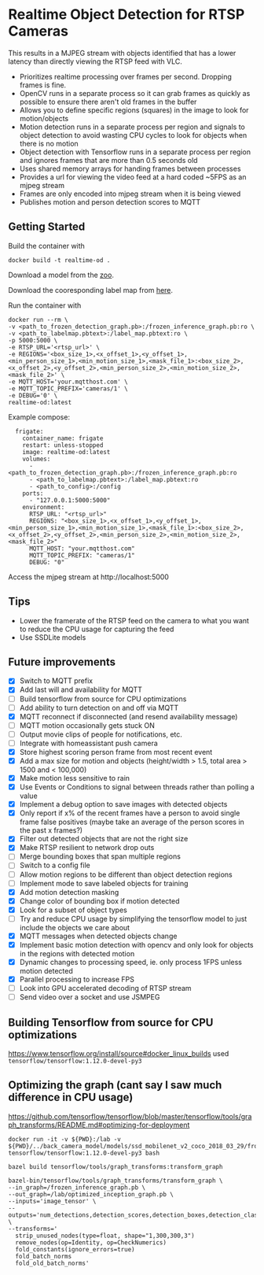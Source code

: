 # Realtime Object Detection for RTSP Cameras
This results in a MJPEG stream with objects identified that has a lower latency than directly viewing the RTSP feed with VLC.
- Prioritizes realtime processing over frames per second. Dropping frames is fine.
- OpenCV runs in a separate process so it can grab frames as quickly as possible to ensure there aren't old frames in the buffer
- Allows you to define specific regions (squares) in the image to look for motion/objects
- Motion detection runs in a separate process per region and signals to object detection to avoid wasting CPU cycles to look for objects when there is no motion
- Object detection with Tensorflow runs in a separate process per region and ignores frames that are more than 0.5 seconds old
- Uses shared memory arrays for handing frames between processes
- Provides a url for viewing the video feed at a hard coded ~5FPS as an mjpeg stream
- Frames are only encoded into mjpeg stream when it is being viewed
- Publishes motion and person detection scores to MQTT

## Getting Started
Build the container with
```
docker build -t realtime-od .
```

Download a model from the [zoo](https://github.com/tensorflow/models/blob/master/research/object_detection/g3doc/detection_model_zoo.md).

Download the cooresponding label map from [here](https://github.com/tensorflow/models/tree/master/research/object_detection/data).

Run the container with
```
docker run --rm \
-v <path_to_frozen_detection_graph.pb>:/frozen_inference_graph.pb:ro \
-v <path_to_labelmap.pbtext>:/label_map.pbtext:ro \
-p 5000:5000 \
-e RTSP_URL='<rtsp_url>' \
-e REGIONS='<box_size_1>,<x_offset_1>,<y_offset_1>,<min_person_size_1>,<min_motion_size_1>,<mask_file_1>:<box_size_2>,<x_offset_2>,<y_offset_2>,<min_person_size_2>,<min_motion_size_2>,<mask_file_2>' \
-e MQTT_HOST='your.mqtthost.com' \
-e MQTT_TOPIC_PREFIX='cameras/1' \
-e DEBUG='0' \
realtime-od:latest
```

Example compose:
```
  frigate:
    container_name: frigate
    restart: unless-stopped
    image: realtime-od:latest
    volumes:
      - <path_to_frozen_detection_graph.pb>:/frozen_inference_graph.pb:ro
      - <path_to_labelmap.pbtext>:/label_map.pbtext:ro
      - <path_to_config>:/config
    ports:
      - "127.0.0.1:5000:5000"
    environment:
      RTSP_URL: "<rtsp_url>"
      REGIONS: "<box_size_1>,<x_offset_1>,<y_offset_1>,<min_person_size_1>,<min_motion_size_1>,<mask_file_1>:<box_size_2>,<x_offset_2>,<y_offset_2>,<min_person_size_2>,<min_motion_size_2>,<mask_file_2>"
      MQTT_HOST: "your.mqtthost.com"
      MQTT_TOPIC_PREFIX: "cameras/1"
      DEBUG: "0"
```

Access the mjpeg stream at http://localhost:5000

## Tips
- Lower the framerate of the RTSP feed on the camera to what you want to reduce the CPU usage for capturing the feed
- Use SSDLite models

## Future improvements
- [x] Switch to MQTT prefix
- [x] Add last will and availability for MQTT
- [ ] Build tensorflow from source for CPU optimizations
- [ ] Add ability to turn detection on and off via MQTT
- [x] MQTT reconnect if disconnected (and resend availability message)
- [ ] MQTT motion occasionally gets stuck ON
- [ ] Output movie clips of people for notifications, etc.
- [ ] Integrate with homeassistant push camera
- [x] Store highest scoring person frame from most recent event
- [x] Add a max size for motion and objects (height/width > 1.5, total area > 1500 and < 100,000)
- [x] Make motion less sensitive to rain
- [x] Use Events or Conditions to signal between threads rather than polling a value
- [x] Implement a debug option to save images with detected objects
- [x] Only report if x% of the recent frames have a person to avoid single frame false positives (maybe take an average of the person scores in the past x frames?)
- [x] Filter out detected objects that are not the right size
- [x] Make RTSP resilient to network drop outs
- [ ] Merge bounding boxes that span multiple regions
- [ ] Switch to a config file
- [ ] Allow motion regions to be different than object detection regions
- [ ] Implement mode to save labeled objects for training
- [x] Add motion detection masking
- [x] Change color of bounding box if motion detected
- [x] Look for a subset of object types
- [ ] Try and reduce CPU usage by simplifying the tensorflow model to just include the objects we care about
- [x] MQTT messages when detected objects change
- [x] Implement basic motion detection with opencv and only look for objects in the regions with detected motion
- [x] Dynamic changes to processing speed, ie. only process 1FPS unless motion detected
- [x] Parallel processing to increase FPS
- [ ] Look into GPU accelerated decoding of RTSP stream
- [ ] Send video over a socket and use JSMPEG

## Building Tensorflow from source for CPU optimizations
https://www.tensorflow.org/install/source#docker_linux_builds
used `tensorflow/tensorflow:1.12.0-devel-py3`

## Optimizing the graph (cant say I saw much difference in CPU usage)
https://github.com/tensorflow/tensorflow/blob/master/tensorflow/tools/graph_transforms/README.md#optimizing-for-deployment
```
docker run -it -v ${PWD}:/lab -v ${PWD}/../back_camera_model/models/ssd_mobilenet_v2_coco_2018_03_29/frozen_inference_graph.pb:/frozen_inference_graph.pb:ro tensorflow/tensorflow:1.12.0-devel-py3 bash

bazel build tensorflow/tools/graph_transforms:transform_graph

bazel-bin/tensorflow/tools/graph_transforms/transform_graph \
--in_graph=/frozen_inference_graph.pb \
--out_graph=/lab/optimized_inception_graph.pb \
--inputs='image_tensor' \
--outputs='num_detections,detection_scores,detection_boxes,detection_classes' \
--transforms='
  strip_unused_nodes(type=float, shape="1,300,300,3")
  remove_nodes(op=Identity, op=CheckNumerics)
  fold_constants(ignore_errors=true)
  fold_batch_norms
  fold_old_batch_norms'
```